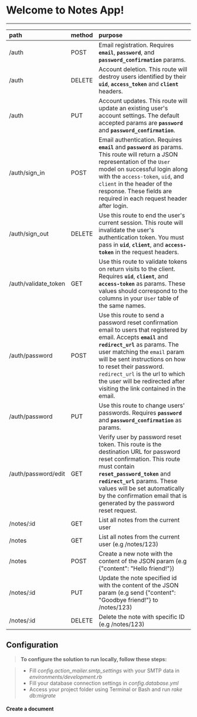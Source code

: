 Welcome to Notes App!
===================
----------

| path | method | purpose |
|:-----|:-------|:--------|
| /auth    | POST   | Email registration. Requires **`email`**, **`password`**, and **`password_confirmation`** params.|
| /auth | DELETE | Account deletion. This route will destroy users identified by their **`uid`**, **`access_token`** and **`client`** headers. |
| /auth | PUT | Account updates. This route will update an existing user's account settings. The default accepted params are **`password`** and **`password_confirmation`**.|
| /auth/sign_in | POST | Email authentication. Requires **`email`** and **`password`** as params. This route will return a JSON representation of the `User` model on successful login along with the `access-token`, `uid`, and `client` in the header of the response. These fields are required in each request header after login.|
| /auth/sign_out | DELETE | Use this route to end the user's current session. This route will invalidate the user's authentication token. You must pass in **`uid`**, **`client`**, and **`access-token`** in the request headers. |
| /auth/validate_token | GET | Use this route to validate tokens on return visits to the client. Requires **`uid`**, **`client`**, and **`access-token`** as params. These values should correspond to the columns in your `User` table of the same names. |
| /auth/password | POST | Use this route to send a password reset confirmation email to users that registered by email. Accepts **`email`** and **`redirect_url`** as params. The user matching the `email` param will be sent instructions on how to reset their password. `redirect_url` is the url to which the user will be redirected after visiting the link contained in the email. |
| /auth/password | PUT | Use this route to change users' passwords. Requires **`password`** and **`password_confirmation`** as params.|
| /auth/password/edit | GET | Verify user by password reset token. This route is the destination URL for password reset confirmation. This route must contain **`reset_password_token`** and **`redirect_url`** params. These values will be set automatically by the confirmation email that is generated by the password reset request. |
| /notes/:id | GET | List all notes from the current user | 
| /notes | GET | List all notes from the current user (e.g /notes/123) | 
| /notes | POST | Create a new note with the content of the JSON param (e.g {"content": "Hello friend!"}) | 
| /notes/:id | PUT | Update the note specified id with the content of the JSON param (e.g send  {"content": "Goodbye friend!"} to /notes/123) | 
| /notes/:id | DELETE | Delete the note with specific ID  (e.g /notes/123) | 


Configuration
-------------
> **To configure the solution to run locally, follow these steps:**

> - Fill <i>config.action_mailer.smtp_settings</i> with your SMTP data in <i>environments/development.rb</i>
> - Fill your database connection settings in <i>config.database.yml</i>
 > - Access your project folder using Terminal or Bash and run <i>rake db:migrate</i>
#### <i class="icon-file"></i> Create a document

